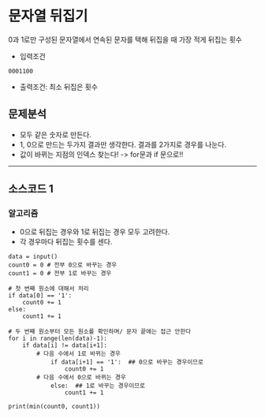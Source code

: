 # 문자열 뒤집기

0과 1로만 구성된 문자열에서 연속된 문자를 택해 뒤집을 때 가장 적게 뒤집는 횟수

* 입력조건
~~~
0001100
~~~
* 출력조건: 최소 뒤집은 횟수

## 문제분석
* 모두 같은 숫자로 만든다.
* 1, 0으로 만드는 두가지 결과만 생각한다. 결과를 2가지로 경우를 나눈다.
* 값이 바뀌는 지점의 인덱스 찾는다! -> for문과 if 문으로!!

---

## 소스코드 1

### 알고리즘
* 0으로 뒤집는 경우와 1로 뒤집는 경우 모두 고려한다.
* 각 경우마다 뒤집는 횟수를 센다.

~~~
data = input()
count0 = 0 # 전부 0으로 바꾸는 경우
count1 = 0 # 전부 1로 바꾸는 경우

# 첫 번째 원소에 대해서 처리
if data[0] == '1':
    count0 += 1
else:
    count1 += 1

# 두 번째 원소부터 모든 원소를 확인하며/ 문자 끝에는 접근 안한다
for i in range(len(data)-1):
    if data[i] != data[i+1]:
        # 다음 수에서 1로 바뀌는 경우
            if data[i+1] == '1':  ## 0으로 바꾸는 경우이므로 
                count0 += 1
        # 다음 수에서 0으로 바뀌는 경우
            else:  ## 1로 바꾸는 경우이므로
                count1 += 1

print(min(count0, count1))
~~~